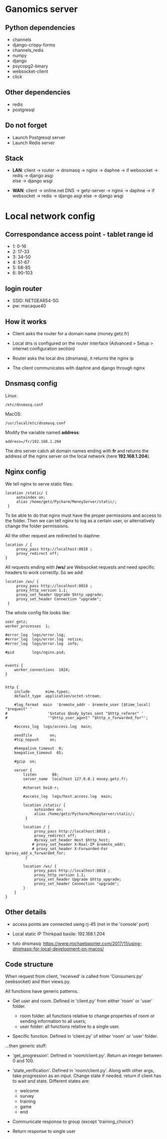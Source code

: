 # Ganomics server

## Python dependencies 
    
* channels
* django-crispy-forms
* channels_redis
* numpy
* django
* psycopg2-binary
* websocket-client
* click

## Other dependencies

* redis
* postgresql


## Do not forget

* Launch Postgresql server
* Launch Redis server


## Stack

* **LAN**: client -> router -> dnsmasq -> nginx -> daphne -> if websocket -> redis -> django asgi <br>
                                                         else -> django wsgi
                                                         
* **WAN**: client -> online.net DNS  -> getz-server -> nginx -> daphne -> if websocket -> redis -> django asgi
                                                         else -> django wsgi

# Local network config

## Correspondance access point - tablet range id
* 1: 0-16
* 2: 17-33
* 3: 34-50
* 4: 51-67
* 5: 68-85
* 6: 90-103

## login router

* SSID: NETGEAR54-5G
* pw: macaque40

## How it works

* Client asks the router for a domain name (money.getz.fr)

* Local dns is configured on the router interface (Advanced > Setup > internet configuration section)

* Router asks the local dns (dnsmasq), it returns the nginx ip

* The client communicates with daphne and django through nginx

## Dnsmasq config

Linux: 

    /etc/dnsmasq.conf

MacOS: 

    /usr/local/etc/dnsmasq.conf

Modify the variable named **address**: 

    address=/fr/192.168.1.204
    
The dns server catch all domain names ending with **fr** and returns 
the address of the nginx server on the local network (here **192.168.1.204**).

## Nginx config

We tell nginx to serve static files:

    location /static/ {
         autoindex on;
         alias /home/getz/Pycharm/MoneyServer/static/;
     }
     
To be able to do that nginx must have the proper permissions and access to the folder.
Then we can tell nginx to log as a certain user, or alternatively change the folder permissions.

All the other request are redirected to daphne:

    location / {
         proxy_pass http://localhost:8018 ;
         proxy_redirect off;
    }
   
All requests ending with **/ws/** are Websocket requests and need specific headers
to work correctly. So we add:
     
    location /ws/ {
         proxy_pass http://localhost:8018 ;
         proxy_http_version 1.1;
         proxy_set_header Upgrade $http_upgrade;
         proxy_set_header Connection "upgrade";
     }

The whole config file looks like: 

    user getz;
    worker_processes  1;

    #error_log  logs/error.log;
    #error_log  logs/error.log  notice;
    #error_log  logs/error.log  info;

    #pid        logs/nginx.pid;


    events {
        worker_connections  1024;
    }


    http {
        include       mime.types;
        default_type  application/octet-stream;

        #log_format  main  '$remote_addr - $remote_user [$time_local] "$request" '
    #                  '$status $body_bytes_sent "$http_referer" '
    #                  '"$http_user_agent" "$http_x_forwarded_for"';

        #access_log  logs/access.log  main;

        sendfile        on;
        #tcp_nopush     on;

        #keepalive_timeout  0;
        keepalive_timeout  65;

        #gzip  on;

        server {
            listen       80;
            server_name  localhost 127.0.0.1 money.getz.fr;

            #charset koi8-r;

            #access_log  logs/host.access.log  main;

            location /static/ {
                 autoindex on;
                 alias /home/getz/Pycharm/MoneyServer/static/;
             }
         
            location / {
                 proxy_pass http://localhost:8018 ;
                 proxy_redirect off;
                 #proxy_set_header Host $http_host;
                # proxy_set_header X-Real-IP $remote_addr;
                # proxy_set_header X-Forwarded-For $proxy_add_x_forwarded_for;
             }
         
            location /ws/ {
                 proxy_pass http://localhost:8018 ;
                 proxy_http_version 1.1;
                 proxy_set_header Upgrade $http_upgrade;
                 proxy_set_header Connection "upgrade";
            }
        }
    }

 
## Other details 

* access points are connected using rj-45 (not in the 'console' port)

* Local static IP Thinkpad basile: 192.168.1.204
* tuto dnsmasq: https://www.michaelpporter.com/2017/11/using-dnsmasq-for-local-development-on-macos/


## Code structure

When request from client, 'received' is called from 'Consumers.py' (websocket) and then views.py. 

All functions have generic patterns. 

* Get user and room. Defined in 'client.py' from either 'room' or 'user' folder. 
  - room folder: all functions relative to change properties of room or sending information to all users;
  - user folder: all functions relative to a single user.

* Specific function. Defined in 'client.py' of either 'room' or 'user' folder.
  
...then generic stuff:

* 'get_progression'. Defined in 'room/client.py'. Return an integer between 0 and 100.

* 'state_verification'.  Defined in 'room/client.py'. Along with other args, take progression as an input. 
Change state if needed. return if client has to wait and state. Different states are:
    - welcome
    - survey
    - training 
    - game
    - end
    
* Communicate response to group (except 'training_choice') 

* Return response to single user

